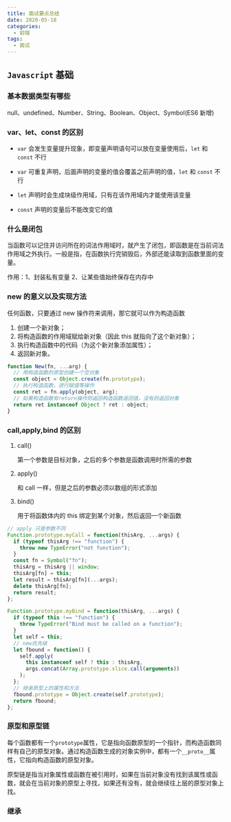 ```yaml
---
title: 面试要点总结
date: 2020-05-18
categories:
  - 前端
tags:
  - 面试
---
```


## `Javascript` 基础

### 基本数据类型有哪些

null、undefined、Number、String、Boolean、Object、Symbol(ES6 新增)

### var、let、const 的区别

- `var` 会发生变量提升现象，即变量声明语句可以放在变量使用后，`let` 和 `const` 不行

- `var` 可重复声明，后面声明的变量的值会覆盖之前声明的值，`let` 和 `const` 不行

- `let` 声明时会生成块级作用域，只有在该作用域内才能使用该变量

- `const` 声明的变量后不能改变它的值

### 什么是闭包

当函数可以记住并访问所在的词法作用域时，就产生了闭包，即函数是在当前词法作用域之外执行。一般是指，在函数执行完销毁后，外部还能读取到函数里面的变量。

作用：1、封装私有变量 2、让某些值始终保存在内存中

### new 的意义以及实现方法

任何函数，只要通过 new 操作符来调用，那它就可以作为构造函数

1. 创建一个新对象；
2. 将构造函数的作用域赋给新对象（因此 this 就指向了这个新对象）；
3. 执行构造函数中的代码（为这个新对象添加属性）；
4. 返回新对象。

```javascript
function New(fn, ...arg) {
  // 用构造函数的原型创建一个空对象
  const object = Object.create(fn.prototype);
  // 执行构造函数，进行赋值等操作
  const ret = fn.apply(object, arg);
  // 如果构造函数有return操作则返回构造函数返回值，没有则返回对象
  return ret instanceof Object ? ret : object;
}
```

### call,apply,bind 的区别

1. call()

   第一个参数是目标对象，之后的多个参数是函数调用时所需的参数

2. apply()

   和 call 一样，但是之后的参数必须以数组的形式添加

3. bind()

   用于将函数体内的 this 绑定到某个对象，然后返回一个新函数

```javascript
// apply 只是参数不同
Function.prototype.myCall = function(thisArg, ...args) {
  if (typeof thisArg !== "function") {
    throw new TypeError("not function");
  }
  const fn = Symbol("fn");
  thisArg = thisArg || window;
  thisArg[fn] = this;
  let result = thisArg[fn](...args);
  delete thisArg[fn];
  return result;
};
```

```javascript
Function.prototype.myBind = function(thisArg, ...args) {
  if (typeof this !== "function") {
    throw TypeError("Bind must be called on a function");
  }
  let self = this;
  // new优先级
  let fbound = function() {
    self.apply(
      this instanceof self ? this : thisArg,
      args.concat(Array.prototype.slice.call(arguments))
    );
  };
  // 继承原型上的属性和方法
  fbound.prototype = Object.create(self.prototype);
  return fbound;
};
```

### 原型和原型链

每个函数都有一个`prototype`属性，它是指向函数原型的一个指针，而构造函数同样有自己的原型对象。通过构造函数生成的对象实例中，都有一个`__proto__`属性，它指向构造函数的原型对象。

原型链是指当对象属性或函数在被引用时，如果在当前对象没有找到该属性或函数，就会在当前对象的原型上寻找，如果还有没有，就会继续往上层的原型对象上找。

### 继承
